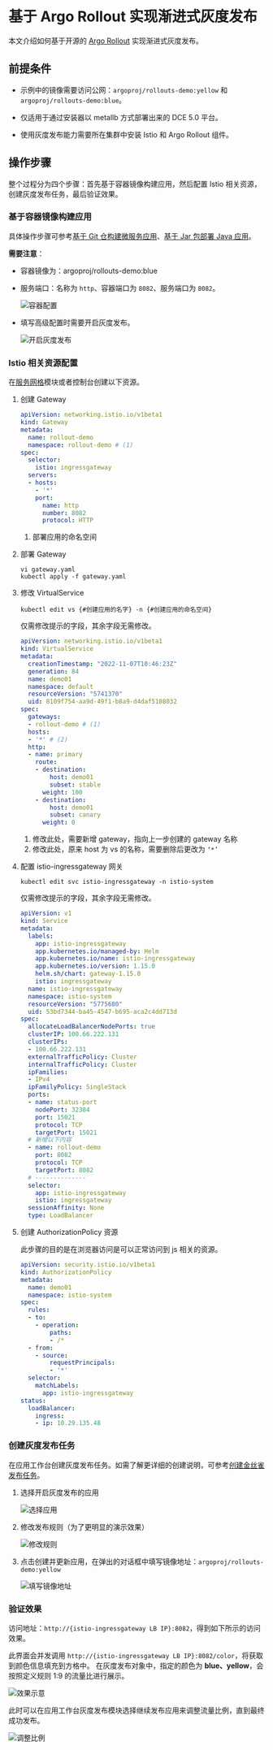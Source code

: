 # 基于 Argo Rollout 实现渐进式灰度发布

本文介绍如何基于开源的 [Argo Rollout](https://argoproj.github.io/argo-rollouts/) 实现渐进式灰度发布。

## 前提条件

- 示例中的镜像需要访问公网：`argoproj/rollouts-demo:yellow` 和 `argoproj/rollouts-demo:blue`。

- 仅适用于通过安装器以 metallb 方式部署出来的 DCE 5.0 平台。

- 使用灰度发布能力需要所在集群中安装 Istio 和 Argo Rollout 组件。

## 操作步骤

整个过程分为四个步骤：首先基于容器镜像构建应用，然后配置 Istio 相关资源，创建灰度发布任务，最后验证效果。

### 基于容器镜像构建应用

具体操作步骤可参考[基于 Git 仓构建微服务应用](../user-guide/wizard/create-app-git.md)、[基于 Jar 包部署 Java 应用](../user-guide/wizard/jar-java-app.md)。

**需要注意**：

- 容器镜像为：argoproj/rollouts-demo:blue

- 服务端口：名称为 `http`、容器端口为 `8082`、服务端口为 `8082`。

    ![容器配置](https://docs.daocloud.io/daocloud-docs-images/docs/amamba/images/argorollout01.png)

- 填写高级配置时需要开启灰度发布。

    ![开启灰度发布](https://docs.daocloud.io/daocloud-docs-images/docs/amamba/images/argorollout02.png)

### Istio 相关资源配置

在[服务网格](../../mspider/intro/index.md)模块或者控制台创建以下资源。

1. 创建 Gateway

    ```yaml title="gateway.yaml"
    apiVersion: networking.istio.io/v1beta1
    kind: Gateway
    metadata:
      name: rollout-demo
      namespace: rollout-demo # (1)
    spec:
      selector:
        istio: ingressgateway
      servers:
      - hosts:
        - '*'
        port:
          name: http
          number: 8082
          protocol: HTTP
    ```

    1. 部署应用的命名空间

2. 部署 Gateway

    ```shell
    vi gateway.yaml
    kubectl apply -f gateway.yaml
    ```

3. 修改 VirtualService

    ```shell
    kubectl edit vs {#创建应用的名字} -n {#创建应用的命名空间}
    ```

    仅需修改提示的字段，其余字段无需修改。

    ```yaml
    apiVersion: networking.istio.io/v1beta1
    kind: VirtualService
    metadata:
      creationTimestamp: "2022-11-07T10:46:23Z"
      generation: 84
      name: demo01
      namespace: default
      resourceVersion: "5741370"
      uid: 8109f754-aa9d-49f1-b8a9-d4daf5108032
    spec:
      gateways:
      - rollout-demo # (1)
      hosts:
      - '*' # (2)
      http:
      - name: primary
        route:
        - destination:
            host: demo01
            subset: stable
          weight: 100
        - destination:
            host: demo01
            subset: canary
          weight: 0
    ```

    1. 修改此处，需要新增 gateway，指向上一步创建的 gateway 名称
    2. 修改此处，原来 host 为 vs 的名称，需要删除后更改为 `‘*’`

4. 配置 istio-ingressgateway 网关

    ```shell
    kubectl edit svc istio-ingressgateway -n istio-system
    ```

    仅需修改提示的字段，其余字段无需修改。

    ```yaml
    apiVersion: v1
    kind: Service
    metadata:
      labels:
        app: istio-ingressgateway
        app.kubernetes.io/managed-by: Helm
        app.kubernetes.io/name: istio-ingressgateway
        app.kubernetes.io/version: 1.15.0
        helm.sh/chart: gateway-1.15.0
        istio: ingressgateway
      name: istio-ingressgateway
      namespace: istio-system
      resourceVersion: "5775680"
      uid: 53bd7344-ba45-4547-b695-aca2c4dd713d
    spec:
      allocateLoadBalancerNodePorts: true
      clusterIP: 100.66.222.131
      clusterIPs:
      - 100.66.222.131
      externalTrafficPolicy: Cluster
      internalTrafficPolicy: Cluster
      ipFamilies:
      - IPv4
      ipFamilyPolicy: SingleStack
      ports:
      - name: status-port
        nodePort: 32384
        port: 15021
        protocol: TCP
        targetPort: 15021
      # 新增以下内容
      - name: rollout-demo
        port: 8082
        protocol: TCP
        targetPort: 8082
      # --------------
      selector:
        app: istio-ingressgateway
        istio: ingressgateway
      sessionAffinity: None
      type: LoadBalancer
    ```

5. 创建 AuthorizationPolicy 资源

    此步骤的目的是在浏览器访问是可以正常访问到 js 相关的资源。

    ```yaml
    apiVersion: security.istio.io/v1beta1
    kind: AuthorizationPolicy
    metadata:
      name: demo01
      namespace: istio-system
    spec:
      rules:
      - to:
        - operation:
            paths:
            - /*
      - from:
        - source:
            requestPrincipals:
            - '*'
      selector:
        matchLabels:
          app: istio-ingressgateway
    status:
      loadBalancer:
        ingress:
        - ip: 10.29.135.48
    ```

### 创建灰度发布任务

在应用工作台创建灰度发布任务。如需了解更详细的创建说明，可参考[创建金丝雀发布任务](../user-guide/release/canary.md)。

1. 选择开启灰度发布的应用

    ![选择应用](https://docs.daocloud.io/daocloud-docs-images/docs/amamba/images/argorollout03.png)

2. 修改发布规则（为了更明显的演示效果）

    ![修改规则](https://docs.daocloud.io/daocloud-docs-images/docs/amamba/images/argorollout04.png)

3. 点击创建并更新应用，在弹出的对话框中填写镜像地址：`argoproj/rollouts-demo:yellow`

    ![填写镜像地址](https://docs.daocloud.io/daocloud-docs-images/docs/amamba/images/argorollout05.png)

### 验证效果

访问地址：`http://{istio-ingressgateway LB IP}:8082`，得到如下所示的访问效果。

此界面会并发调用 `http://{istio-ingressgateway LB IP}:8082/color`，将获取到颜色信息填充到方格中。
在灰度发布对象中，指定的颜色为 **blue、yellow**，会按照定义规则 1:9 的流量比进行展示。

![效果示意](https://docs.daocloud.io/daocloud-docs-images/docs/amamba/images/argorollout06.png)

此时可以在应用工作台灰度发布模块选择继续发布应用来调整流量比例，直到最终成功发布。

![调整比例](https://docs.daocloud.io/daocloud-docs-images/docs/amamba/images/argorollout07.png)
